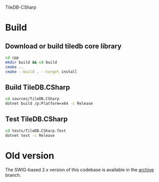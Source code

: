 TileDB-CSharp

# Build
## Download or build tiledb core library

```bash
cd cpp
mkdir build && cd build
cmake ..
cmake --build . --target install
```
## Build TileDB.CSharp

```bash
cd sources/TileDB.CSharp
dotnet build /p:Platform=x64 -c Release
```
## Test TileDB.CSharp

```bash
cd tests/TileDB.CSharp.Test
dotnet test -c Release
```
# Old version

The SWIG-based 2.x version of this codebase is available in the
[archive](https://github.com/TileDB-Inc/TileDB-CSharp/tree/archive) branch.
